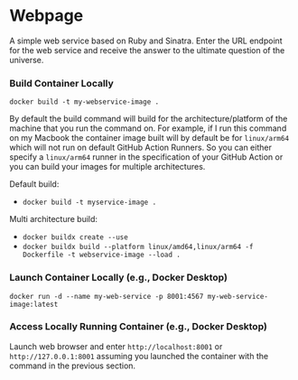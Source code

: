 # Webpage
A simple web service based on Ruby and Sinatra.  Enter the URL endpoint for the web service and receive the answer to the ultimate question of the universe.

### Build Container Locally
`docker build -t my-webservice-image .`


By default the build command will build for the architecture/platform of the machine that you run the command on.  For example, if I run this command on my Macbook the container image built will by default be for `linux/arm64` which will not run on default GitHub Action Runners.  So you can either specify a `linux/arm64` runner in the specification of your GitHub Action or you can build your images for multiple architectures.

Default build:
- `docker build -t myservice-image .`

Multi architecture build:
- `docker buildx create --use`
- `docker buildx build --platform linux/amd64,linux/arm64 -f Dockerfile -t webservice-image --load .`

### Launch Container Locally (e.g., Docker Desktop)
`docker run -d --name my-web-service -p 8001:4567 my-web-service-image:latest`

### Access Locally Running Container (e.g., Docker Desktop)
Launch web browser and enter `http://localhost:8001` or `http://127.0.0.1:8001` assuming you launched the container with the command in the previous section.
